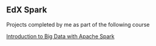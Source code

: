 ## EdX Spark

Projects completed by me as part of the following course

[Introduction to Big Data with Apache Spark](https://courses.edx.org/courses/BerkeleyX/CS100.1x/1T2015/course/)

